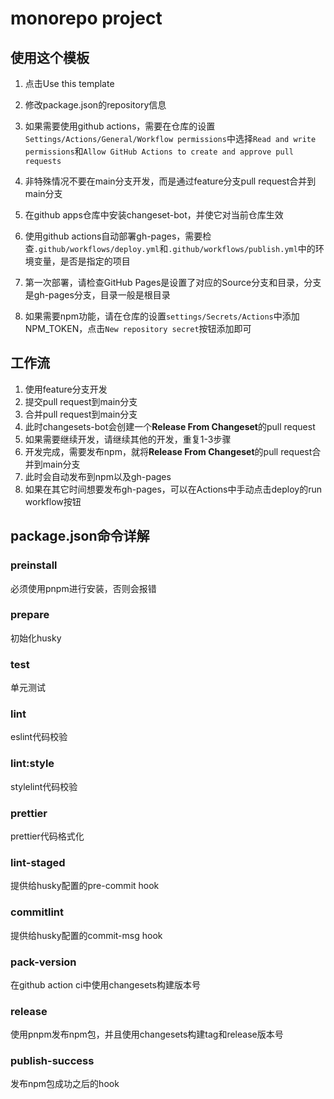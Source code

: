 # monorepo project

## 使用这个模板
1. 点击Use this template
2. 修改package.json的repository信息
3. 如果需要使用github actions，需要在仓库的设置`Settings/Actions/General/Workflow permissions`中选择`Read and write permissions`和`Allow GitHub Actions to create and approve pull requests`

4. 非特殊情况不要在main分支开发，而是通过feature分支pull request合并到main分支
5. 在github apps仓库中安装changeset-bot，并使它对当前仓库生效
6. 使用github actions自动部署gh-pages，需要检查`.github/workflows/deploy.yml`和`.github/workflows/publish.yml`中的环境变量，是否是指定的项目
7. 第一次部署，请检查GitHub Pages是设置了对应的Source分支和目录，分支是gh-pages分支，目录一般是根目录
8. 如果需要npm功能，请在仓库的设置`settings/Secrets/Actions`中添加NPM_TOKEN，点击`New repository secret`按钮添加即可

## 工作流
1. 使用feature分支开发
2. 提交pull request到main分支
3. 合并pull request到main分支
4. 此时changesets-bot会创建一个**Release From Changeset**的pull request
5. 如果需要继续开发，请继续其他的开发，重复1-3步骤
6. 开发完成，需要发布npm，就将**Release From Changeset**的pull request合并到main分支
7. 此时会自动发布到npm以及gh-pages
8. 如果在其它时间想要发布gh-pages，可以在Actions中手动点击deploy的run workflow按钮

## package.json命令详解
### preinstall
必须使用pnpm进行安装，否则会报错
### prepare
初始化husky
### test
单元测试
### lint
eslint代码校验
### lint:style
stylelint代码校验
### prettier
prettier代码格式化
### lint-staged
提供给husky配置的pre-commit hook
### commitlint
提供给husky配置的commit-msg hook
### pack-version
在github action ci中使用changesets构建版本号
### release
使用pnpm发布npm包，并且使用changesets构建tag和release版本号
### publish-success
发布npm包成功之后的hook
